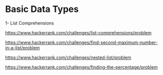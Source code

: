 # Basic Data Types

1- List Comprehensions

https://www.hackerrank.com/challenges/list-comprehensions/problem




https://www.hackerrank.com/challenges/find-second-maximum-number-in-a-list/problem

https://www.hackerrank.com/challenges/nested-list/problem

https://www.hackerrank.com/challenges/finding-the-percentage/problem
